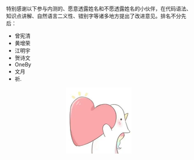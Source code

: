 特别感谢以下参与内测的、愿意透露姓名和不愿透露姓名的小伙伴，在代码语法、知识点讲解、自然语言二义性、错别字等诸多地方提出了改进意见。排名不分先后：

- 曾宪清
- 黄增荣 
- 江明宇
- 贺诗文
- OneBy
- 文月
- 祈.

<div style='text-align: center'>
<img src='./Pictures/比心.png' style='width : 180px'/>
</div>